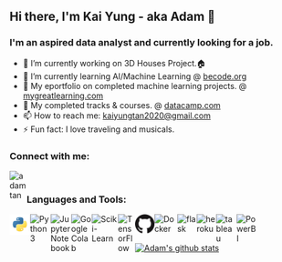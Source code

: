 ## Hi there, I'm Kai Yung - aka Adam 🖖

### I'm an aspired data analyst and currently looking for a job.

- 🔭 I’m currently working on 3D Houses Project.🏠
- 🌱 I’m currently learning AI/Machine Learning @ [becode.org](https://becode.org)
- 📕 My eportfolio on completed machine learning projects. @ [mygreatlearning.com](https://eportfolio.greatlearning.in/tan-kai-yung)
- 🥅 My completed tracks & courses. @ [datacamp.com](https://www.datacamp.com/profile/adamtky)
- 📫 How to reach me: [kaiyungtan2020@gmail.com](mailto:kaiyungtan2020@gmail.com)
- ⚡ Fun fact: I love traveling and musicals.

### Connect with me:

[<img align="left" alt="adam tan" width="30px" 
src="https://user-images.githubusercontent.com/69633814/97322052-b5796380-186f-11eb-820a-ad1b720c49d3.png" />][linkedin]

[linkedin]: https://www.linkedin.com/in/adam-tan-52268744/

<br />

### Languages and Tools:

<img align="left" alt="Python 3" title="Python 3" width="36px" src="https://raw.githubusercontent.com/github/explore/80688e429a7d4ef2fca1e82350fe8e3517d3494d/topics/python/python.png" />

<img align="left" alt="Python 3" title="Python 3" width="36px" 
src="https://user-images.githubusercontent.com/69633814/97344021-7e637c00-1888-11eb-9cd6-ac6cc910bea4.png" />

<img align="left" alt="Jupyter Notebook" title="Jupyter Notebook" width="36px" 
src="https://user-images.githubusercontent.com/69633814/97295243-5572c500-184f-11eb-8830-5c0b6aea7151.png" />

<img align="left" alt="Google Colab" title="Google Colab" width="36px" 
src="https://user-images.githubusercontent.com/69633814/97295252-57d51f00-184f-11eb-898e-a9ace4a3c029.png" />

<img align="left" alt="Sciki-Learn" title="Sciki-Learn" width="46px" 
src="https://user-images.githubusercontent.com/69633814/97294724-a8984800-184e-11eb-9496-b4e65a82e8dd.png" />

<img align="left" alt="TensorFlow" title="TensorFlow" width="30px" 
src="https://user-images.githubusercontent.com/69633814/97296183-9ae3c200-1850-11eb-8567-e959fcc95992.png" />

<img align="left" alt="GitHub" title="GitHub" width="34px" src="https://raw.githubusercontent.com/github/explore/78df643247d429f6cc873026c0622819ad797942/topics/github/github.png" />

<img align="left" alt="Docker" title="Docker" width="40px" 
src="https://user-images.githubusercontent.com/69633814/97304685-5d853180-185c-11eb-8e40-cb2175ec9589.png" />

<img align="left" alt="flask" title="flask" width="34px" 
src="https://user-images.githubusercontent.com/69633814/97304981-cd93b780-185c-11eb-80e1-ad7bca77b4b1.png" />

<img align="left" alt="heroku" title="heroku" width="34px" 
src="https://user-images.githubusercontent.com/69633814/97306510-deddc380-185e-11eb-8290-09bd4bb580b7.png" />

<img align="left" alt="tableau" title="tableau" width="36px" 
src="https://user-images.githubusercontent.com/69633814/97294118-ddf06600-184d-11eb-84bf-12d6c7633927.jpg" />

<img align="left" alt="PowerBI" title="PowerBI" width="36px" 
src="https://user-images.githubusercontent.com/69633814/97294440-493a3800-184e-11eb-851d-9c43ad2aa195.jpg" />

<br />

[![Adam's github stats](https://github-readme-stats.vercel.app/api?username=kaiyungtan)](https://github.com/kaiyungtan/github-readme-stats)
